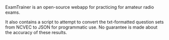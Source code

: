ExamTrainer is an open-source webapp for practicing for amateur radio exams.

It also contains a script to attempt to convert the txt-formatted question sets
from NCVEC to JSON for programmatic use.  No guarantee is made about the
accuracy of these results.

